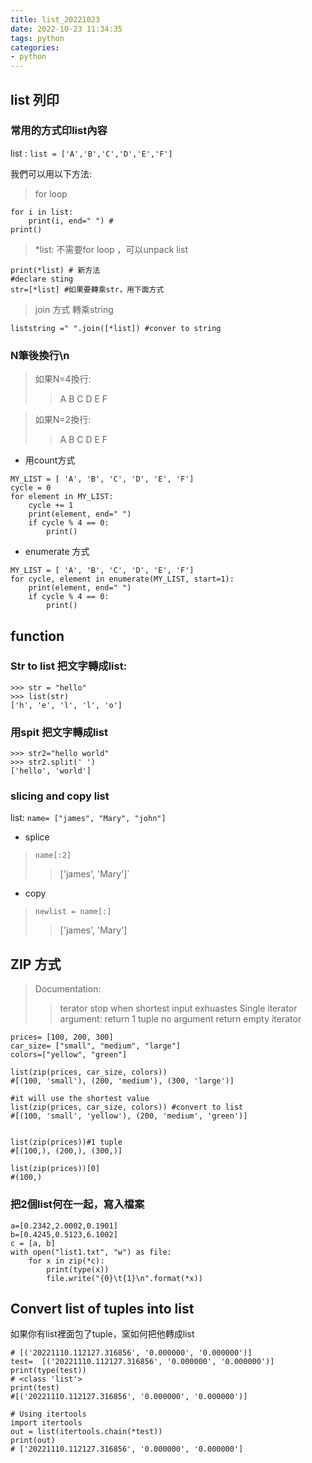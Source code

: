 ```yaml
---
title: list_20221023
date: 2022-10-23 11:34:35
tags: python 
categories:
- python
---
```


## list 列印
### 常用的方式印list內容
list : `list = ['A','B','C','D','E','F']`

我們可以用以下方法:

> for loop 
```
for i in list:
    print(i, end=" ") # 
print()
```

> *list: 不需要for loop ，可以unpack list 
```
print(*list) # 新方法
#declare sting
str=[*list] #如果要轉乘str，用下面方式
```

> join 方式 轉乘string
```
liststring =" ".join([*list]) #conver to string
```
### N筆後換行\n
> 如果N=4換行:
>> A B C D
>> E F

> 如果N=2換行:
>> A B 
>> C D
>> E F

- 用count方式
```
MY_LIST = [ 'A', 'B', 'C', 'D', 'E', 'F']
cycle = 0
for element in MY_LIST:
    cycle += 1
    print(element, end=" ")
    if cycle % 4 == 0:
        print()
```
- enumerate 方式
```
MY_LIST = [ 'A', 'B', 'C', 'D', 'E', 'F']
for cycle, element in enumerate(MY_LIST, start=1):
    print(element, end=" ")
    if cycle % 4 == 0:
        print()
```

## function  

### Str to list 把文字轉成list: 
```
>>> str = "hello"
>>> list(str) 
['h', 'e', 'l', 'l', 'o']
```
### 用spit 把文字轉成list
```
>>> str2="hello world"
>>> str2.split(' ')
['hello', 'world']
```
### slicing and copy list
list: `name= ["james", "Mary", "john"]`
- splice
> `name[:2]`
>> ['james', 'Mary']`

- copy
> `newlist = name[:]`
>> ['james', 'Mary']

## ZIP 方式

> Documentation: 
>>terator stop when shortest input exhuastes
>> Single iterator argument: return 1 tuple
>>no argument return empty iterator

```
prices= [100, 200, 300]
car_size= ["small", "medium", "large"]
colors=["yellow", "green"]

list(zip(prices, car_size, colors))
#[(100, 'small'), (200, 'medium'), (300, 'large')]

#it will use the shortest value
list(zip(prices, car_size, colors)) #convert to list
#[(100, 'small', 'yellow'), (200, 'medium', 'green')]


list(zip(prices))#1 tuple
#[(100,), (200,), (300,)]

list(zip(prices))[0]
#(100,)
```

### 把2個list何在一起，寫入檔案
```
a=[0.2342,2.0002,0.1901]
b=[0.4245,0.5123,6.1002] 
c = [a, b] 
with open("list1.txt", "w") as file:
    for x in zip(*c):
        print(type(x))
        file.write("{0}\t{1}\n".format(*x))
```

## Convert list of tuples into list
如果你有list裡面包了tuple，窯如何把他轉成list
```
# [('20221110.112127.316856', '0.000000', '0.000000')]
test=  [('20221110.112127.316856', '0.000000', '0.000000')]
print(type(test))
# <class 'list'>
print(test)
#[('20221110.112127.316856', '0.000000', '0.000000')]

# Using itertools
import itertools
out = list(itertools.chain(*test))
print(out)
# ['20221110.112127.316856', '0.000000', '0.000000']
```